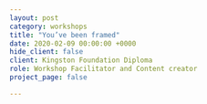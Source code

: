 ```yaml
---
layout: post
category: workshops
title: "You’ve been framed"
date: 2020-02-09 00:00:00 +0000
hide_client: false
client: Kingston Foundation Diploma
role: Workshop Facilitator and Content creator
project_page: false

---
```

